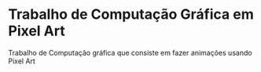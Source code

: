 # Trabalho de Computação Gráfica em Pixel Art

Trabalho de Computação gráfica que consiste em fazer animações usando Pixel Art
